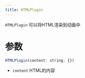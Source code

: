 ```yaml
---
title: HTMLPlugin
---
```


`HTMLPlugin` 可以将HTML渲染到动画中

# 参数

```javascript
HTMLPlugin(content: string, {})
```

- `content` HTML的内容
